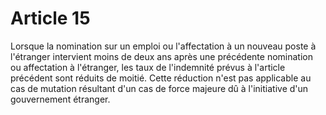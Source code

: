 # Article 15

Lorsque la nomination sur un emploi ou l'affectation à un nouveau poste à l'étranger intervient moins de deux ans après une précédente nomination ou affectation à l'étranger, les taux de l'indemnité prévus à l'article précédent sont réduits de moitié. Cette réduction n'est pas applicable au cas de mutation résultant d'un cas de force majeure dû à l'initiative d'un gouvernement étranger.
